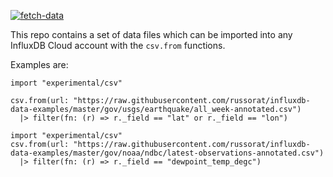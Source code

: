 [![fetch-data](https://github.com/russorat/influxdb-data-examples/actions/workflows/flat-data.yml/badge.svg)](https://github.com/russorat/influxdb-data-examples/actions/workflows/flat-data.yml)


This repo contains a set of data files which can be imported into any InfluxDB Cloud account with the `csv.from` functions.

Examples are:

```
import "experimental/csv"

csv.from(url: "https://raw.githubusercontent.com/russorat/influxdb-data-examples/master/gov/usgs/earthquake/all_week-annotated.csv")
  |> filter(fn: (r) => r._field == "lat" or r._field == "lon")
```

```
import "experimental/csv"
csv.from(url: "https://raw.githubusercontent.com/russorat/influxdb-data-examples/master/gov/noaa/ndbc/latest-observations-annotated.csv")
  |> filter(fn: (r) => r._field == "dewpoint_temp_degc")
```